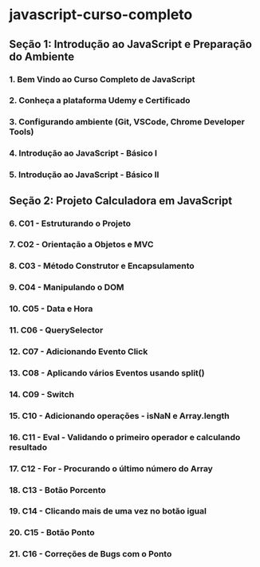 # javascript-curso-completo

## Seção 1: Introdução ao JavaScript e Preparação do Ambiente

### 1. Bem Vindo ao Curso Completo de JavaScript

### 2. Conheça a plataforma Udemy e Certificado

### 3. Configurando ambiente (Git, VSCode, Chrome Developer Tools)

### 4. Introdução ao JavaScript - Básico I

### 5. Introdução ao JavaScript - Básico II

## Seção 2: Projeto Calculadora em JavaScript

### 6. C01 - Estruturando o Projeto

### 7. C02 - Orientação a Objetos e MVC

### 8. C03 - Método Construtor e Encapsulamento

### 9. C04 - Manipulando o DOM

### 10. C05 - Data e Hora

### 11. C06 - QuerySelector

### 12. C07 - Adicionando Evento Click

### 13. C08 - Aplicando vários Eventos usando split()

### 14. C09 - Switch

### 15. C10 - Adicionando operações - isNaN e Array.length

### 16. C11 - Eval - Validando o primeiro operador e calculando resultado

### 17. C12 - For - Procurando o último número do Array

### 18. C13 - Botão Porcento

### 19. C14 - Clicando mais de uma vez no botão igual

### 20. C15 - Botão Ponto

### 21. C16 - Correções de Bugs com o Ponto